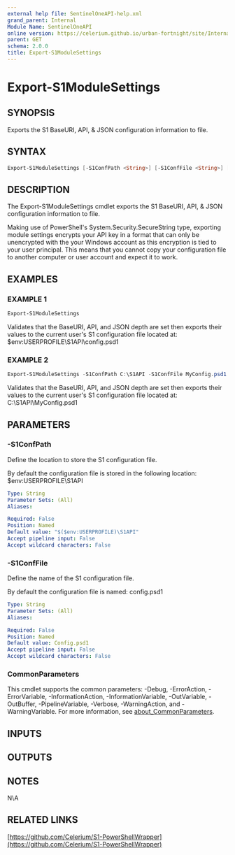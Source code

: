```yaml
---
external help file: SentinelOneAPI-help.xml
grand_parent: Internal
Module Name: SentinelOneAPI
online version: https://celerium.github.io/urban-fortnight/site/Internal/Export-S1ModuleSettings.html
parent: GET
schema: 2.0.0
title: Export-S1ModuleSettings
---
```


# Export-S1ModuleSettings

## SYNOPSIS
Exports the S1 BaseURI, API, & JSON configuration information to file.

## SYNTAX

```powershell
Export-S1ModuleSettings [-S1ConfPath <String>] [-S1ConfFile <String>] [<CommonParameters>]
```

## DESCRIPTION
The Export-S1ModuleSettings cmdlet exports the S1 BaseURI, API, & JSON configuration information to file.

Making use of PowerShell's System.Security.SecureString type, exporting module settings encrypts your API key in a format
that can only be unencrypted with the your Windows account as this encryption is tied to your user principal.
This means that you cannot copy your configuration file to another computer or user account and expect it to work.

## EXAMPLES

### EXAMPLE 1
```powershell
Export-S1ModuleSettings
```

Validates that the BaseURI, API, and JSON depth are set then exports their values
to the current user's S1 configuration file located at:
    $env:USERPROFILE\S1API\config.psd1

### EXAMPLE 2
```powershell
Export-S1ModuleSettings -S1ConfPath C:\S1API -S1ConfFile MyConfig.psd1
```

Validates that the BaseURI, API, and JSON depth are set then exports their values
to the current user's S1 configuration file located at:
    C:\S1API\MyConfig.psd1

## PARAMETERS

### -S1ConfPath
Define the location to store the S1 configuration file.

By default the configuration file is stored in the following location:
    $env:USERPROFILE\S1API

```yaml
Type: String
Parameter Sets: (All)
Aliases:

Required: False
Position: Named
Default value: "$($env:USERPROFILE)\S1API"
Accept pipeline input: False
Accept wildcard characters: False
```

### -S1ConfFile
Define the name of the S1 configuration file.

By default the configuration file is named:
    config.psd1

```yaml
Type: String
Parameter Sets: (All)
Aliases:

Required: False
Position: Named
Default value: Config.psd1
Accept pipeline input: False
Accept wildcard characters: False
```

### CommonParameters
This cmdlet supports the common parameters: -Debug, -ErrorAction, -ErrorVariable, -InformationAction, -InformationVariable, -OutVariable, -OutBuffer, -PipelineVariable, -Verbose, -WarningAction, and -WarningVariable. For more information, see [about_CommonParameters](http://go.microsoft.com/fwlink/?LinkID=113216).

## INPUTS

## OUTPUTS

## NOTES
N\A

## RELATED LINKS

[https://github.com/Celerium/S1-PowerShellWrapper](https://github.com/Celerium/S1-PowerShellWrapper)

